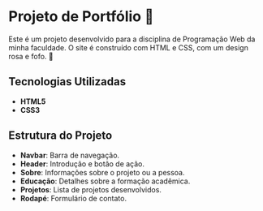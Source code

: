 # Projeto de Portfólio 🌸
Este é um projeto desenvolvido para a disciplina de Programação Web da minha faculdade. O site é construído com HTML e CSS, com um design rosa e fofo. 🎀

## Tecnologias Utilizadas

- **HTML5**
- **CSS3**

## Estrutura do Projeto

- **Navbar**: Barra de navegação.
- **Header**: Introdução e botão de ação.
- **Sobre**: Informações sobre o projeto ou a pessoa.
- **Educação**: Detalhes sobre a formação acadêmica.
- **Projetos**: Lista de projetos desenvolvidos.
- **Rodapé**: Formulário de contato.


